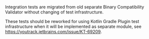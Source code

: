 Integration tests are migrated from old separate Binary Compatibility Validator 
without changing of test infrastructure.

These tests should be reworked for using Kotlin Gradle Plugin test infrastructure 
when it will be implemented as separate module, see https://youtrack.jetbrains.com/issue/KT-69209.
